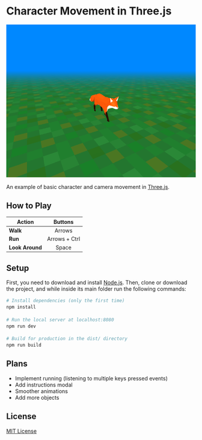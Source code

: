 # Character Movement in Three.js

![screenshot](./screenshots/screenshot-01.png)

An example of basic character and camera movement in [Three.js](https://threejs.org/).

## How to Play
| Action           | Buttons       |
| ---------------- |:-------------:|
| **Walk**        | Arrows        |
| **Run**          | Arrows + Ctrl |
| **Look Around** | Space         |


## Setup
First, you need to download and install [Node.js](https://nodejs.org/en/download/). Then, clone or download the project, and while inside its main folder run the following commands:

``` bash
# Install dependencies (only the first time)
npm install

# Run the local server at localhost:8080
npm run dev

# Build for production in the dist/ directory
npm run build
```

## Plans
- Implement running (listening to multiple keys pressed events)
- Add instructions modal
- Smoother animations
- Add more objects

## License
[MIT License](https://opensource.org/licenses/MIT)
